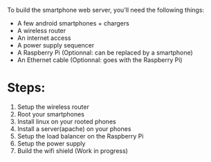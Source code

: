 To build the smartphone web server, you'll need the following things:
- A few android smartphones + chargers
- A wireless router
- An internet access
- A power supply sequencer
- A Raspberry Pi (Optionnal: can be replaced by a smartphone)
- An Ethernet cable (Optionnal: goes with the Raspberry Pi)

Steps:
====

1. Setup the wireless router
2. Root your smartphones
3. Install linux on your rooted phones
4. Install a server(apache) on your phones
5. Setup the load balancer on the Raspberry Pi
6. Setup the power supply
7. Build the wifi shield (Work in progress)